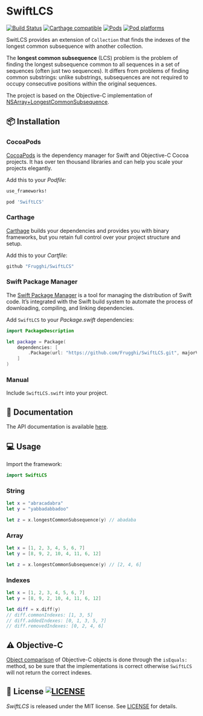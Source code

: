 # SwiftLCS
[![Build Status](https://travis-ci.org/Frugghi/SwiftLCS.svg?branch=master)](https://travis-ci.org/Frugghi/SwiftLCS)
[![Carthage compatible](https://img.shields.io/badge/Carthage-compatible-4BC51D.svg?style=flat)](https://github.com/Carthage/Carthage)
[![Pods](https://img.shields.io/cocoapods/v/SwiftLCS.svg)](https://cocoapods.org/pods/SwiftLCS)
[![Pod platforms](https://img.shields.io/cocoapods/p/SwiftLCS.svg)](https://cocoapods.org/pods/SwiftLCS)

SwitLCS provides an extension of `Collection` that finds the indexes of the longest common subsequence with another collection.

The **longest common subsequence** (LCS) problem is the problem of finding the longest subsequence common to all sequences in a set of sequences (often just two sequences). It differs from problems of finding common substrings: unlike substrings, subsequences are not required to occupy consecutive positions within the original sequences.

The project is based on the Objective-C implementation of [NSArray+LongestCommonSubsequence](https://github.com/khanlou/NSArray-LongestCommonSubsequence).

## :package: Installation

### CocoaPods
[CocoaPods](https://cocoapods.org) is the dependency manager for Swift and Objective-C Cocoa projects. It has over ten thousand libraries and can help you scale your projects elegantly.

Add this to your *Podfile*:
```Ruby
use_frameworks!

pod 'SwiftLCS'
```

### Carthage
[Carthage](https://github.com/Carthage/Carthage) builds your dependencies and provides you with binary frameworks, but you retain full control over your project structure and setup.

Add this to your *Cartfile*:
```Ruby
github "Frugghi/SwiftLCS"
```

### Swift Package Manager
The [Swift Package Manager](https://swift.org/package-manager/) is a tool for managing the distribution of Swift code. It’s integrated with the Swift build system to automate the process of downloading, compiling, and linking dependencies.

Add `SwiftLCS` to your *Package.swift* dependencies:
```Swift
import PackageDescription

let package = Package(
    dependencies: [
        .Package(url: "https://github.com/Frugghi/SwiftLCS.git", majorVersion: 1, minor: 3)
    ]
)
```

### Manual
Include `SwiftLCS.swift` into your project.

## :book: Documentation
The API documentation is available [here](https://frugghi.github.io/SwiftLCS/).

## :computer: Usage
Import the framework:
```Swift
import SwiftLCS
```

### String
```Swift
let x = "abracadabra"
let y = "yabbadabbadoo"

let z = x.longestCommonSubsequence(y) // abadaba
```

### Array
```Swift
let x = [1, 2, 3, 4, 5, 6, 7]
let y = [8, 9, 2, 10, 4, 11, 6, 12]

let z = x.longestCommonSubsequence(y) // [2, 4, 6]
```

### Indexes
```Swift
let x = [1, 2, 3, 4, 5, 6, 7]
let y = [8, 9, 2, 10, 4, 11, 6, 12]

let diff = x.diff(y)
// diff.commonIndexes: [1, 3, 5]
// diff.addedIndexes: [0, 1, 3, 5, 7]
// diff.removedIndexes: [0, 2, 4, 6]
```

## :warning: Objective-C
[Object comparison](https://developer.apple.com/library/content/documentation/General/Conceptual/DevPedia-CocoaCore/ObjectComparison.html) of Objective-C objects is done through the `isEquals:` method, so be sure that the implementations is correct otherwise `SwiftLCS` will not return the correct indexes.

## :page_facing_up: License [![LICENSE](https://img.shields.io/cocoapods/l/SwiftLCS.svg)](https://raw.githubusercontent.com/Frugghi/SwiftLCS/master/LICENSE)
*SwiftLCS* is released under the MIT license. See [LICENSE](https://raw.githubusercontent.com/Frugghi/SwiftLCS/master/LICENSE) for details.
